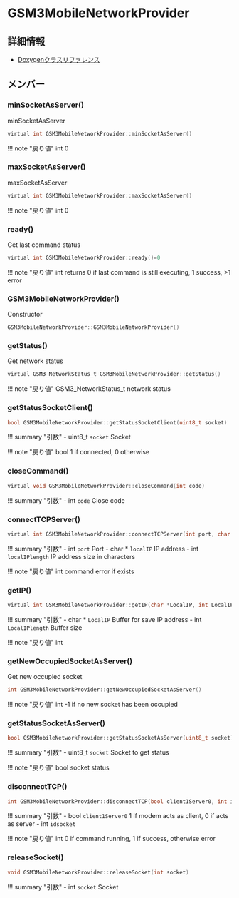 # GSM3MobileNetworkProvider



## 詳細情報

- [Doxygenクラスリファレンス](https://lang-ship.com/reference/Arduino/1.8.9/class_g_s_m3_mobile_network_provider.html)

## メンバー

### minSocketAsServer()


minSocketAsServer 

```c
virtual int GSM3MobileNetworkProvider::minSocketAsServer()
```

!!! note "戻り値"
	int 0 



### maxSocketAsServer()


maxSocketAsServer 

```c
virtual int GSM3MobileNetworkProvider::maxSocketAsServer()
```

!!! note "戻り値"
	int 0 



### ready()


Get last command status 

```c
virtual int GSM3MobileNetworkProvider::ready()=0
```

!!! note "戻り値"
	int returns 0 if last command is still executing, 1 success, >1 error 



### GSM3MobileNetworkProvider()


Constructor 
```c
GSM3MobileNetworkProvider::GSM3MobileNetworkProvider()
```



### getStatus()


Get network status 

```c
virtual GSM3_NetworkStatus_t GSM3MobileNetworkProvider::getStatus()
```

!!! note "戻り値"
	GSM3_NetworkStatus_t network status 



### getStatusSocketClient()



```c
bool GSM3MobileNetworkProvider::getStatusSocketClient(uint8_t socket)
```

!!! summary "引数"
	- uint8_t `socket` Socket 

!!! note "戻り値"
	bool 1 if connected, 0 otherwise 



### closeCommand()



```c
virtual void GSM3MobileNetworkProvider::closeCommand(int code)
```

!!! summary "引数"
	- int `code` Close code 



### connectTCPServer()



```c
virtual int GSM3MobileNetworkProvider::connectTCPServer(int port, char *localIP, int localIPlength)
```

!!! summary "引数"
	- int `port` Port 
	- char * `localIP` IP address 
	- int `localIPlength` IP address size in characters 

!!! note "戻り値"
	int command error if exists 



### getIP()



```c
virtual int GSM3MobileNetworkProvider::getIP(char *LocalIP, int LocalIPlength)
```

!!! summary "引数"
	- char * `LocalIP` Buffer for save IP address 
	- int `LocalIPlength` Buffer size 

!!! note "戻り値"
	int



### getNewOccupiedSocketAsServer()


Get new occupied socket 

```c
int GSM3MobileNetworkProvider::getNewOccupiedSocketAsServer()
```

!!! note "戻り値"
	int -1 if no new socket has been occupied 



### getStatusSocketAsServer()



```c
bool GSM3MobileNetworkProvider::getStatusSocketAsServer(uint8_t socket)
```

!!! summary "引数"
	- uint8_t `socket` Socket to get status 

!!! note "戻り値"
	bool socket status 



### disconnectTCP()



```c
int GSM3MobileNetworkProvider::disconnectTCP(bool client1Server0, int idsocket)
```

!!! summary "引数"
	- bool `client1Server0` 1 if modem acts as client, 0 if acts as server 
	- int `idsocket` 

!!! note "戻り値"
	int 0 if command running, 1 if success, otherwise error 



### releaseSocket()



```c
void GSM3MobileNetworkProvider::releaseSocket(int socket)
```

!!! summary "引数"
	- int `socket` Socket 



